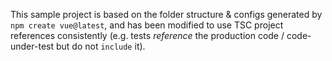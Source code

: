 This sample project is based on the folder structure & configs generated by `npm
create vue@latest`, and has been modified to use TSC project references
consistently (e.g. tests _reference_ the production code / code-under-test but
do not `include` it).
